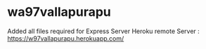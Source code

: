 # wa97vallapurapu
Added all files required for Express Server
Heroku remote Server : https://w97vallapurapu.herokuapp.com/
